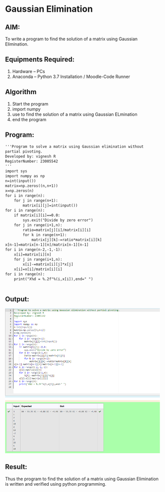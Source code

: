 # Gaussian Elimination

## AIM:
To write a program to find the solution of a matrix using Gaussian Elimination.

## Equipments Required:
1. Hardware – PCs
2. Anaconda – Python 3.7 Installation / Moodle-Code Runner

## Algorithm
1. Start the program
2. import numpy
3. use to find the solution of a matrix using Gaussian ELmination
4. end the program



## Program:
```
'''Program to solve a matrix using Gaussian elimination without partial pivoting.
Developed by: vignesh R
RegisterNumber: 23005542
'''
import sys
import numpy as np
n=int(input())
matrix=np.zeros((n,n+1))
x=np.zeros(n)
for i in range(n):
    for j in range(n+1):
        matrix[i][j]=int(input())
for i in range(n):
    if matrix[i][i]==0.0:
        sys.exit("Divide by zero error")
    for j in range(i+1,n):
        ratio=matrix[j][i]/matrix[i][i]
        for k in range(n+1):
            matrix[j][k]-=ratio*matrix[i][k]
x[n-1]=matrix[n-1][n]/matrix[n-1][n-1]
for i in range(n-2,-1,-1):
    x[i]=matrix[i][n]
    for j in range(i+1,n):
        x[i]-=matrix[i][j]*x[j]
    x[i]=x[i]/matrix[i][i]
for i in range(n):
    print("X%d = %.2f"%(i,x[i]),end=" ")


```

## Output:
![gaussian elimination](GAUSS.png)


## Result:
Thus the program to find the solution of a matrix using Gaussian Elimination is written and verified using python programming.

